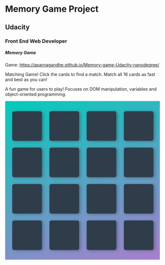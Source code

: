 # Memory Game Project

## Udacity

### Front End Web Developer
##### Memory Game

Game:  https://aparnagandhe.github.io/Memory-game-Udacity-nanodegree/

Matching Game! Click the cards to find a match. Match all 16 cards as fast and best as you can! <br/>

A fun game for users to play! Focuses on DOM manipulation, variables and object-oriented programming.


![Memory Game](img/memory-game-logo.jpg)
